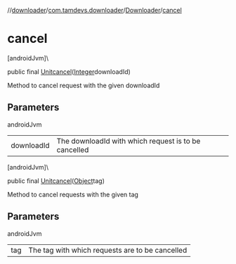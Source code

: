//[downloader](../../../index.md)/[com.tamdevs.downloader](../index.md)/[Downloader](index.md)/[cancel](cancel.md)

# cancel

[androidJvm]\

public final [Unit](https://kotlinlang.org/api/latest/jvm/stdlib/kotlin/-unit/index.html)[cancel](cancel.md)([Integer](https://developer.android.com/reference/kotlin/java/lang/Integer.html)downloadId)

Method to cancel request with the given downloadId

## Parameters

androidJvm

| | |
|---|---|
| downloadId | The downloadId with which request is to be cancelled |

[androidJvm]\

public final [Unit](https://kotlinlang.org/api/latest/jvm/stdlib/kotlin/-unit/index.html)[cancel](cancel.md)([Object](https://developer.android.com/reference/kotlin/java/lang/Object.html)tag)

Method to cancel requests with the given tag

## Parameters

androidJvm

| | |
|---|---|
| tag | The tag with which requests are to be cancelled |
